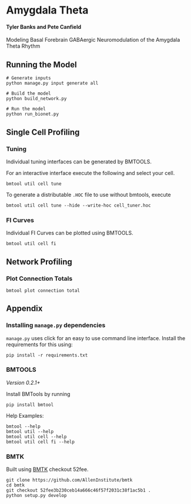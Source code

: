 # Amygdala Theta
#### Tyler Banks and Pete Canfield
Modeling Basal Forebrain GABAergic Neuromodulation of the Amygdala Theta Rhythm

## Running the Model

```
# Generate inputs
python manage.py input generate all

# Build the model
python build_network.py

# Run the model
python run_bionet.py
```

## Single Cell Profiling

### Tuning

Individual tuning interfaces can be generated by BMTOOLS.

For an interactive interface execute the following and select your cell.
```
bmtool util cell tune
```

To generate a distributable `.HOC` file to use without bmtools, execute
```
bmtool util cell tune --hide --write-hoc cell_tuner.hoc
```

### FI Curves

Individual FI Curves can be plotted using BMTOOLS.

```
bmtool util cell fi
```

## Network Profiling

### Plot Connection Totals
```
bmtool plot connection total
```

## Appendix

### Installing `manage.py` dependencies
`manage.py` uses click for an easy to use command line interface. Install the requirements for this using:
```
pip install -r requirements.txt
```

### BMTOOLS

*Version 0.2.1+*

Install BMTools by running

```
pip install bmtool
```

Help Examples:
```
bmtool --help
bmtool util --help
bmtool util cell --help
bmtool util cell fi --help
```

### BMTK

Built using [BMTK](https://github.com/AllenInstitute/bmtk) checkout 52fee.

```
git clone https://github.com/AllenInstitute/bmtk
cd bmtk
git checkout 52fee3b230ceb14a666c46f57f2031c38f1ac5b1 .
python setup.py develop
````